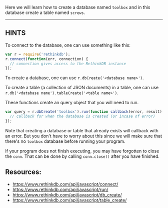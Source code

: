 Here we will learn how to create a database named `toolbox` and in this
database create a table named `screws`.

-----------------------------------------------------------
## HINTS

To connect to the database, one can use something like this:

```js
var r = require('rethinkdb');
r.connect(function(err, connection) {
  // connection gives access to the RethinkDB instance
});
```

To create a database, one can use `r.dbCreate('<database name>')`.

To create a table (a collection of JSON documents) in a table, one can use
`r.db('<database name').tableCreate('<table name>')`.

These functions create an query object that you will need to run.

```js
var query = r.dbCreate('toolbox').run(function callback(error, result) {
  // callback for when the database is created (or incase of error)
});
```

Note that creating a database or table that already exists will callback with
an error. But you don't have to worry about this since we will make
sure that there's no `toolbox` database before running your program.

If your program does not finish executing, you may have forgotten to
close the `conn`. That can be done by calling `conn.close()` after you
have finished.

## Resources:

* https://www.rethinkdb.com/api/javascript/connect/
* https://www.rethinkdb.com/api/javascript/run/
* https://www.rethinkdb.com/api/javascript/db_create/
* https://www.rethinkdb.com/api/javascript/table_create/
